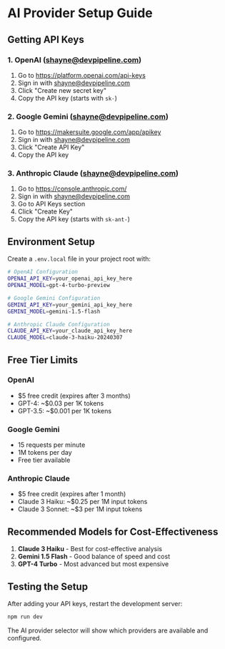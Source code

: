 # AI Provider Setup Guide

## Getting API Keys

### 1. OpenAI (shayne@devpipeline.com)

1. Go to https://platform.openai.com/api-keys
2. Sign in with shayne@devpipeline.com
3. Click "Create new secret key"
4. Copy the API key (starts with `sk-`)

### 2. Google Gemini (shayne@devpipeline.com)

1. Go to https://makersuite.google.com/app/apikey
2. Sign in with shayne@devpipeline.com
3. Click "Create API Key"
4. Copy the API key

### 3. Anthropic Claude (shayne@devpipeline.com)

1. Go to https://console.anthropic.com/
2. Sign in with shayne@devpipeline.com
3. Go to API Keys section
4. Click "Create Key"
5. Copy the API key (starts with `sk-ant-`)

## Environment Setup

Create a `.env.local` file in your project root with:

```bash
# OpenAI Configuration
OPENAI_API_KEY=your_openai_api_key_here
OPENAI_MODEL=gpt-4-turbo-preview

# Google Gemini Configuration
GEMINI_API_KEY=your_gemini_api_key_here
GEMINI_MODEL=gemini-1.5-flash

# Anthropic Claude Configuration
CLAUDE_API_KEY=your_claude_api_key_here
CLAUDE_MODEL=claude-3-haiku-20240307
```

## Free Tier Limits

### OpenAI

- $5 free credit (expires after 3 months)
- GPT-4: ~$0.03 per 1K tokens
- GPT-3.5: ~$0.001 per 1K tokens

### Google Gemini

- 15 requests per minute
- 1M tokens per day
- Free tier available

### Anthropic Claude

- $5 free credit (expires after 1 month)
- Claude 3 Haiku: ~$0.25 per 1M input tokens
- Claude 3 Sonnet: ~$3 per 1M input tokens

## Recommended Models for Cost-Effectiveness

1. **Claude 3 Haiku** - Best for cost-effective analysis
2. **Gemini 1.5 Flash** - Good balance of speed and cost
3. **GPT-4 Turbo** - Most advanced but most expensive

## Testing the Setup

After adding your API keys, restart the development server:

```bash
npm run dev
```

The AI provider selector will show which providers are available and configured.
